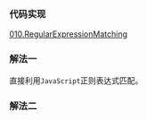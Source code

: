 ### 代码实现
[010.RegularExpressionMatching](010.RegularExpressionMatching.js)

### 解法一
直接利用`JavaScript`正则表达式匹配。

### 解法二
